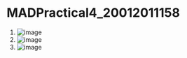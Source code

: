 # MADPractical4_20012011158
1. ![image](https://user-images.githubusercontent.com/110724108/189497847-cff6c9ee-fd09-4f1a-9a47-2d19b2fc5441.png)
2. ![image](https://user-images.githubusercontent.com/110724108/189497880-f1a72d25-3593-4490-906f-df76c634e815.png)
3. ![image](https://user-images.githubusercontent.com/110724108/189497899-20e925c9-1cd6-4374-9af7-35a230f60cf3.png)
